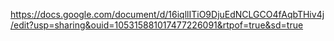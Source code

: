 https://docs.google.com/document/d/16iqllITiO9DjuEdNCLGCO4fAqbTHiv4j/edit?usp=sharing&ouid=105315881017477226091&rtpof=true&sd=true
